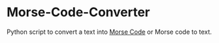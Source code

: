 # Morse-Code-Converter

Python script to convert a text into [Morse Code]("https://en.wikipedia.org/wiki/Morse_code") or Morse code to text.

